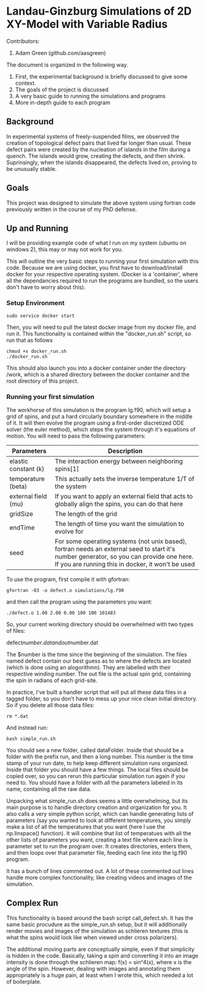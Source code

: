 # Landau-Ginzburg Simulations of 2D XY-Model with Variable Radius
Contributors:
1. Adam Green (github.com/aasgreen)

The document is organized in the following way. 
1. First, the experimental background is briefly discussed to give some context.
2. The goals of the project is discussed
3. A very basic guide to running the simulations and programs
4. More in-depth guide to each program

## Background

In experimental systems of freely-suspended films, we observed the creation of topological defect pairs that lived far longer than usual. These defect pairs were created by the nucleation of islands in the film during a quench. The islands would grow, creating the defects, and then shrink. Suprinsingly, when the islands disappeared, the defects lived on, proving to be unusually stable.

## Goals

This project was designed to simulate the above system using fortran code previously written in the course of my PhD defense.


## Up and Running
I will be providing example code of what I run on my system (ubuntu on windows 2), this may or may not work for you. 

This will outline the very basic steps to running your first simulation with this code. Because we are using docker, you first have to download/install docker for your respective operating system. (Docker is a 'container', where all the dependancies required to run the programs are bundled, so the users don't have to worry about this). 
### Setup Environment

```
sudo service docker start
```
Then, you will need to pull the latest docker image from my docker file, and run it. This functionality is contained within the "docker_run.sh" script, so run that as follows

```
chmod +x docker_run.sh
./docker_run.sh
```

This should also launch you into a docker container under the directory /work, which is a shared directory between the docker container and the root directory of this project.

### Running your first simulation

The workhorse of this simulation is the program lg.f90, which will setup a grid of spins, and put a hard circularly boundary somewhere in the middle of it. It will then evolve the program using a first-order discretized ODE solver (the euler method), which steps the system through it's equations of motion. You will need to pass the following parameters:

Parameters| Description|
------|------------------|
elastic constant (k) | The interaction energy between neighboring spins[1]|
temperature (beta) | This actually sets the inverse temperature 1/T of the system |
external field (mu) | If you want to apply an external field that acts to globally align the spins, you can do that here |
gridSize | The length of the grid |
endTime | The length of time you want the simulation to evolve for |
seed    | For some operating systems (not unix based), fortran needs an external seed to start it's number generator, so you can provide one here. If you are running this in docker, it won't be used|

To use the program, first compile it with gfortran:

```
gfortran -03 -o defect.o simulations/lg.f90
```

and then call the program using the parameters you want:

```
./defect.o 1.00 2.00 0.00 100 100 101483
```

So, your current working directory should be overwhelmed with two types of files:

defect$number.dat and out$number.dat

The $number is the time since the beginning of the simulation. The files named defect contain our best guess as to where the defects are located (which is done using an alogorithmn). They are labelled with their respective winding number. The out file is the actual spin grid, containing the spin in radians of each grid-site. 

In practice, I've built a handler script that will put all these data files in a tagged folder, so you don't have to mess up your nice clean initial directory. So if you delete all those data files:

```
rm *.dat
```

And instead run:
```
bash simple_run.sh
```

You should see a new folder, called dataFolder. Inside that should be a folder with the prefix run, and then a long number. This number is the time stamp of your run date, to help keep different simulation runs organized. Inside that folder you should have a few things. The local files should be copied over, so you can rerun this particular simulation run again if you need to. You should have a folder with all the parameters labeled in its name, containing all the raw data.

Unpacking what simple_run.sh does seems a little overwhelming, but its main purpose is to handle directory creation and organization for you. It also calls a very simple python script, which can handle generating lists of parameters (say you wanted to look at different temperatures, you simply make a list of all the temperatures that you want (here I use the np.linspace() function). It will combine that list of temperatues with all the other lists of parameters you want,
creating a text file where each line is parameter set to run the program over. It creates directories, enters them, and then loops over that parameter file, feeding each line into the lg.f90 program.

It has a bunch of lines commented out. A lot of these commented out lines handle more complex functionality, like creating videos and images of the simulation.


## Complex Run

This functionality is based around the bash script call_defect.sh. It has the same basic procudure as the simple_run.sh setup, but it will additionally render movies and images of the simulation as schlieren textures (this is what the spins would look like when viewed under cross polarizers).

The additional moving parts are conceptually simple, even if that simplicity is hidden in the code. Basically, taking a spin and converting it into an image intensity is done through the schlieren map: f(x) = sin^4(x), where x is the angle of the spin. However, dealing with images and annotating them appropriately is a huge pain, at least when I wrote this, which needed a lot of boilerplate.











